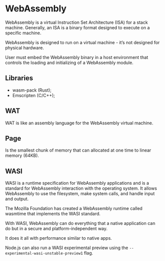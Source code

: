 # WebAssembly

WebAssembly is a virtual Instruction Set Architecture (ISA) for a stack machine. Generally, an ISA is a binary format designed to execute 
on a specific machine. 

WebAssembly is designed to run on a virtual machine - it’s not designed for physical hardware.

User must embed the WebAssembly binary in a host environment that controls the loading and initializing of a WebAssembly module.

## Libraries

- wasm-pack (Rust);
- Emscripten (C/C++);

## WAT

WAT is like an assembly language for the WebAssembly virtual machine.

## Page

Is the smallest chunk of memory that can allocated at one time to linear memory (64KB).

## WASI

WASI is a runtime specification for WebAssembly applications and is a standard for WebAssembly interaction with the operating system. 
It allows WebAssembly to use the filesystem, make system calls, and handle input and output. 

The Mozilla Foundation has created a WebAssembly runtime called wasmtime that implements the WASI standard. 

With WASI, WebAssembly can do everything that a native application can do but in a secure and platform-independent way. 

It does it all with performance similar to native apps.

Node.js can also run a WASI experimental preview using the `--experimental-wasi-unstable-preview1` flag. 


